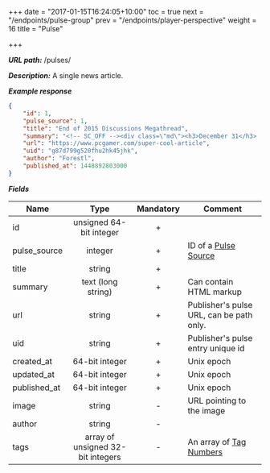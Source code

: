 +++
date = "2017-01-15T16:24:05+10:00"
toc = true
next = "/endpoints/pulse-group"
prev = "/endpoints/player-perspective"
weight = 16
title = "Pulse"

+++

***URL path:*** /pulses/

***Description:*** A single news article.

***Example response***

```json
{
    "id": 1,
    "pulse_source": 1,
    "title": "End of 2015 Discussions Megathread",
    "summary": "<!-- SC_OFF --><div class=\"md\"><h3>December 31</h3> ...",
    "url": "https://www.pcgamer.com/super-cool-article",
    "uid": "g87d799g520fhu2hk45jhk",
    "author": "Forestl",
    "published_at": 1448892803000
}
```

***Fields***

| Name         | Type                    | Mandatory | Comment |
| ------------ |:-----------------------:|:---------:| ------- |
| id           | unsigned 64-bit integer |     +     ||
| pulse_source | integer              |     +     | ID of a [Pulse Source](../../endpoints/pulse-source) |
| title        | string                  |     +     ||
| summary      | text (long string)      |     +     | Can contain HTML markup |
| url          | string                  |     +     | Publisher's pulse URL, can be path only. |
| uid          | string                  |     +     | Publisher's pulse entry unique id |
| created_at   | 64-bit integer                    |     +     | Unix epoch |
| updated_at   | 64-bit integer                    |     +     | Unix epoch |
| published_at | 64-bit integer          |     +     | Unix epoch |
| image        | string                  |     -     | URL pointing to the image |
| author       | string                  |     -     ||
| tags         | array of unsigned 32-bit integers |     -     | An array of [Tag Numbers](../../references/tag-numbers)  |
